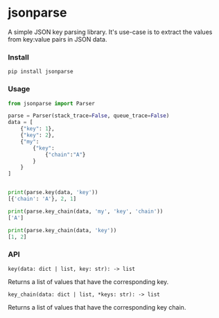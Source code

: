 # jsonparse
A simple JSON key parsing library. It's use-case is to extract the values from key:value pairs in JSON data.

### Install
```
pip install jsonparse
```

### Usage
```python
from jsonparse import Parser

parse = Parser(stack_trace=False, queue_trace=False)
data = [
    {"key": 1},
    {"key": 2},
    {"my": 
        {"key": 
            {"chain":"A"}
        }
    }
]


print(parse.key(data, 'key'))
[{'chain': 'A'}, 2, 1]

print(parse.key_chain(data, 'my', 'key', 'chain'))
['A']

print(parse.key_chain(data, 'key'))
[1, 2]
```
### API
`key(data: dict | list, key: str): -> list`

Returns a list of values that have the corresponding key.

`key_chain(data: dict | list, *keys: str): -> list`

Returns a list of values that have the corresponding key chain.
